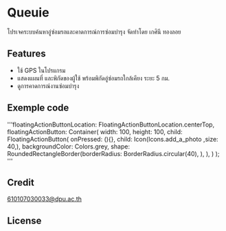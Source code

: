 # Queuie
โปรเจคระบบค้นหาอู่ซ่อมรถและคาดการณ์การซ่อมบำรุง จัดทำโดย เกศินี ทองลอย

## Features
* ใช้ GPS ในโปรแกรม
* แสดงแผนที่ และพิกัดของผู้ใช้ พร้อมพิกัดอู่ซ่อมรถใกล้เคียง ระยะ 5 กม.
* ดูการคาดการณ์งานซ่อมบำรุง

## Exemple code
'''floatingActionButtonLocation: FloatingActionButtonLocation.centerTop,
     floatingActionButton: Container(
       width: 100,
        height: 100,
        child: FloatingActionButton(
          onPressed: (){},
          child: Icon(Icons.add_a_photo ,size: 40,),
          backgroundColor: Colors.grey,
         shape: RoundedRectangleBorder(borderRadius: BorderRadius.circular(40),
         ),
          ),
   )
    ); '''


## Credit
610107030033@dpu.ac.th

## License
